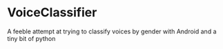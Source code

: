 # VoiceClassifier
A feeble attempt at trying to classify voices by gender with Android and a tiny bit of python
